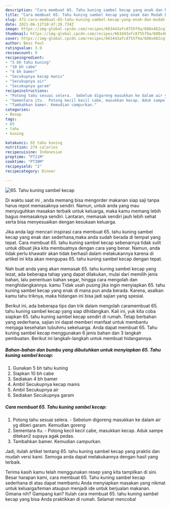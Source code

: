 ```yaml
---
description: "Cara membuat 65. Tahu kuning sambel kecap yang enak dan Mudah Dibuat"
title: "Cara membuat 65. Tahu kuning sambel kecap yang enak dan Mudah Dibuat"
slug: 472-cara-membuat-65-tahu-kuning-sambel-kecap-yang-enak-dan-mudah-dibuat
date: 2021-06-11T10:47:20.734Z
image: https://img-global.cpcdn.com/recipes/663443afc8755f9a/680x482cq70/65-tahu-kuning-sambel-kecap-foto-resep-utama.jpg
thumbnail: https://img-global.cpcdn.com/recipes/663443afc8755f9a/680x482cq70/65-tahu-kuning-sambel-kecap-foto-resep-utama.jpg
cover: https://img-global.cpcdn.com/recipes/663443afc8755f9a/680x482cq70/65-tahu-kuning-sambel-kecap-foto-resep-utama.jpg
author: Bess Paul
ratingvalue: 3.9
reviewcount: 9
recipeingredient:
- "5 bh tahu kuning"
- "10 bh cabe"
- "4 bh bamer"
- "Secukupnya kecap manis"
- "Secukupnya air"
- "Secukupnya garam"
recipeinstructions:
- "Potong tahu sesuai selera.  Sebelum digoreng masukkan ke dalam air yg diberi garam. Kemudian goreng"
- "Sementara itu.  Potong kecil kecil cabe, masukkan kecap. Aduk sampe ditekan2 supaya agak pedas."
- "Tambahkan bamer. Kemudian campurkan."
categories:
- Resep
tags:
- 65
- tahu
- kuning

katakunci: 65 tahu kuning 
nutrition: 274 calories
recipecuisine: Indonesian
preptime: "PT21M"
cooktime: "PT30M"
recipeyield: "2"
recipecategory: Dinner

---
```



![65. Tahu kuning sambel kecap](https://img-global.cpcdn.com/recipes/663443afc8755f9a/680x482cq70/65-tahu-kuning-sambel-kecap-foto-resep-utama.jpg)

Di waktu  saat ini , anda memang bisa mengorder makanan siap saji tanpa harus repot memasaknya sendiri. Namun, untuk anda yang mau menyuguhkan masakan terbaik untuk keluarga, maka kamu memang lebih bagus memasaknya sendiri. Lantaran, memasak sendiri jauh lebih sehat serta bisa menyesuaikan dengan kesukaan keluarga.

Jika anda lagi mencari inspirasi cara membuat 65. tahu kuning sambel kecap yang enak dan sederhana,maka anda sudah berada di tempat yang tepat. Cara membuat 65. tahu kuning sambel kecap  sebenarnya tidak sulit untuk dibuat jika kita membuatnya dengan cara yang benar. Namun, anda tidak perlu khawatir akan tidak berhasil dalam melakukannya 
karena di artikel ini kita akan mengupas 65. tahu kuning sambel kecap dengan tepat.  



Nah buat anda yang akan memasak 65. tahu kuning sambel kecap yang lezat, ada beberapa tahap yang dapat dilakukan, mulai dari memilih jenis bahan, lalu penentuan bahan segar, hingga cara mengolah dan menghidangkannya. kamu Tidak usah pusing jika ingin menyiapkan 65. tahu kuning sambel kecap yang enak di mana pun anda berada. Karena, asalkan kamu  tahu triknya, maka hidangan ini bisa jadi sajian yang spesial.

Berikut ini, ada beberapa tips dan trik dalam mengolah caramembuat 65. tahu kuning sambel kecap yang siap dihidangkan. Kali ini, yuk kita coba siapkan 65. tahu kuning sambel kecap sendiri di rumah. Tetap berbahan yang sederhana, sajian ini dapat memberi manfaat untuk membantu menjaga kesehatan tubuhmu sekeluarga. Anda dapat membuat 65. Tahu kuning sambel kecap menggunakan 6 jenis bahan dan 3 langkah pembuatan. Berikut ini langkah-langkah untuk membuat hidangannya.

<!--inarticleads1-->

##### Bahan-bahan dan bumbu yang dibutuhkan untuk menyiapkan 65. Tahu kuning sambel kecap:

1. Gunakan 5 bh tahu kuning
1. Siapkan 10 bh cabe
1. Sediakan 4 bh bamer
1. Ambil Secukupnya kecap manis
1. Ambil Secukupnya air
1. Sediakan Secukupnya garam




<!--inarticleads2-->

##### Cara membuat 65. Tahu kuning sambel kecap:

1. Potong tahu sesuai selera.  - Sebelum digoreng masukkan ke dalam air yg diberi garam. Kemudian goreng
1. Sementara itu.  - Potong kecil kecil cabe, masukkan kecap. Aduk sampe ditekan2 supaya agak pedas.
1. Tambahkan bamer. Kemudian campurkan.




Jadi, itulah artikel tentang  65. tahu kuning sambel kecap  yang praktis dan mudah versi kami. Semoga anda dapat melakukannya dengan hasil yang terbaik. 

Terima kasih kamu telah menggunakan resep yang kita tampilkan di sini. Besar harapan kami, cara membuat  65. Tahu kuning sambel kecap sederhana di atas dapat membantu Anda menyiapkan masakan yang nikmat untuk keluarga/teman ataupun menjadi ide untuk berjualan makanan. Gimana nih? Gampang kan? Itulah cara membuat 65. tahu kuning sambel kecap yang bisa Anda praktikkan di rumah. Selamat mencoba!

